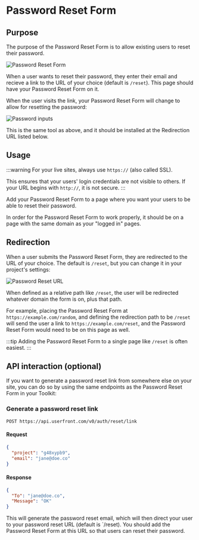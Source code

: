 # Password Reset Form

## Purpose

The purpose of the Password Reset Form is to allow existing users to reset their password.

![Password Reset Form](https://res.cloudinary.com/component/image/upload/w_300/v1582158400/reset_gtr63a.png)

When a user wants to reset their password, they enter their email and recieve a link to the URL of your choice (default is `/reset`). This page should have your Password Reset Form on it.

When the user visits the link, your Password Reset Form will change to allow for resetting the password:

![Password inputs](https://res.cloudinary.com/component/image/upload/w_300/v1583444599/guide/reset_inputs.png)

This is the same tool as above, and it should be installed at the Redirection URL listed below.

## Usage

:::warning
For your live sites, always use `https://` (also called SSL).

This ensures that your users' login credentials are not visible to others. If your URL begins with `http://`, it is not secure.
:::

Add your Password Reset Form to a page where you want your users to be able to reset their password.

In order for the Password Reset Form to work properly, it should be on a page with the same domain as your "logged in" pages.

## Redirection

When a user submits the Password Reset Form, they are redirected to the URL of your choice. The default is `/reset`, but you can change it in your project's settings:

![Password Reset URL](https://res.cloudinary.com/component/image/upload/v1583361091/guide/reset_url.png)

When defined as a relative path like `/reset`, the user will be redirected whatever domain the form is on, plus that path.

For example, placing the Password Reset Form at `https://example.com/random`, and defining the redirection path to be `/reset` will send the user a link to `https://example.com/reset`, and the Password Reset Form would need to be on this page as well.

:::tip
Adding the Password Reset Form to a single page like `/reset` is often easiest.
:::

## API interaction (optional)

If you want to generate a password reset link from somewhere else on your site, you can do so by using the same endpoints as the Password Reset Form in your Toolkit:

### Generate a password reset link

```
POST https://api.userfront.com/v0/auth/reset/link
```

#### Request

```json
{
  "project": "g48xypb9",
  "email": "jane@doe.co"
}
```

#### Response

```json
{
  "To": "jane@doe.co",
  "Message": "OK"
}
```

This will generate the password reset email, which will then direct your user to your password reset URL (default is `/reset). You should add the Password Reset Form at this URL so that users can reset their password.
